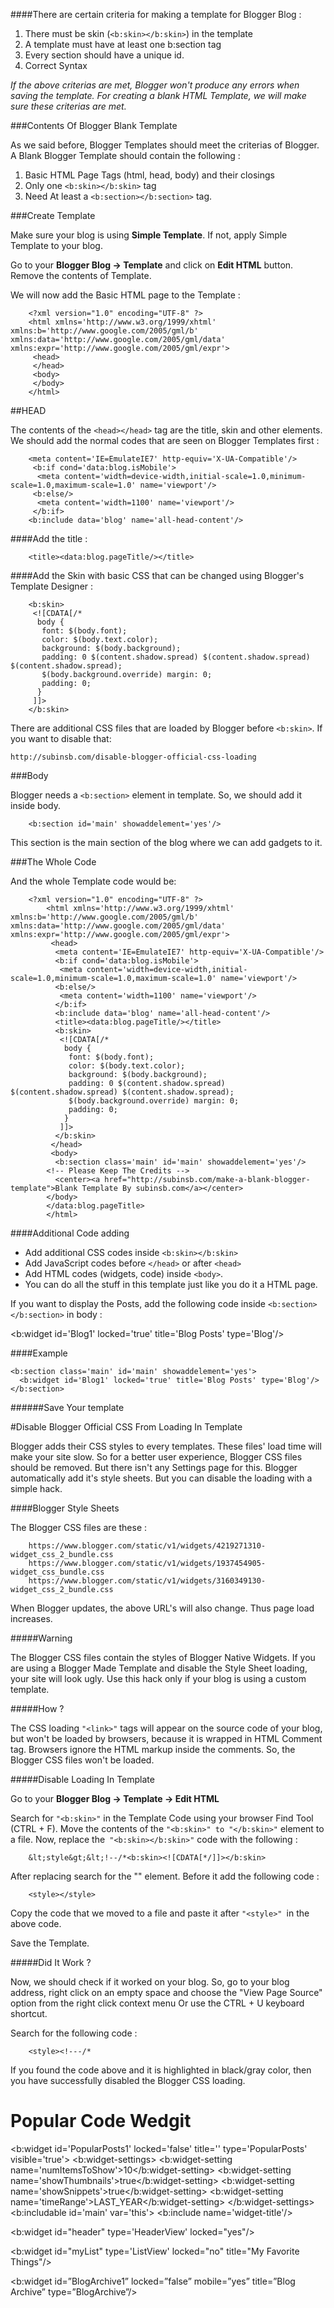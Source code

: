 ####There are certain criteria for making a template for Blogger Blog :

1. There must be skin (```<b:skin></b:skin>```) in the template
2. A template must have at least one b:section tag
3. Every section should have a unique id.
4. Correct Syntax

*If the above criterias are met, Blogger won't produce any errors when saving the template. For creating a blank HTML Template, we will make sure these criterias are met.*

###Contents Of Blogger Blank Template

As we said before, Blogger Templates should meet the criterias of Blogger. A Blank Blogger Template should contain the following :


1. Basic HTML Page Tags (html, head, body) and their closings
2. Only one ```<b:skin></b:skin>``` tag
3. Need At least a ```<b:section></b:section>``` tag.

###Create Template

Make sure your blog is using **Simple Template**. If not, apply Simple Template to your blog.

Go to your **Blogger Blog -> Template** and click on **Edit HTML** button. Remove the contents of Template.

We will now add the Basic HTML page to the Template :

```
    <?xml version="1.0" encoding="UTF-8" ?>
    <html xmlns='http://www.w3.org/1999/xhtml' xmlns:b='http://www.google.com/2005/gml/b' xmlns:data='http://www.google.com/2005/gml/data' xmlns:expr='http://www.google.com/2005/gml/expr'>
     <head>
     </head>
     <body>
     </body>
    </html>
```

##HEAD

The contents of the ```<head></head>``` tag are the title, skin and other elements. We should add the normal codes that are seen on Blogger Templates first :

```
    <meta content='IE=EmulateIE7' http-equiv='X-UA-Compatible'/> 
     <b:if cond='data:blog.isMobile'> 
      <meta content='width=device-width,initial-scale=1.0,minimum-scale=1.0,maximum-scale=1.0' name='viewport'/> 
     <b:else/> 
      <meta content='width=1100' name='viewport'/> 
     </b:if> 
    <b:include data='blog' name='all-head-content'/>
```

####Add the title :

```
    <title><data:blog.pageTitle/></title>
```

####Add the Skin with basic CSS that can be changed using Blogger's Template Designer :

```
    <b:skin>
     <![CDATA[/* 
      body { 
       font: $(body.font); 
       color: $(body.text.color); 
       background: $(body.background); 
       padding: 0 $(content.shadow.spread) $(content.shadow.spread) $(content.shadow.spread); 
       $(body.background.override) margin: 0; 
       padding: 0; 
      }
     ]]>
    </b:skin>
```

There are additional CSS files that are loaded by Blogger before ```<b:skin>```. If you want to disable that:

    http://subinsb.com/disable-blogger-official-css-loading

###Body

Blogger needs a ```<b:section>``` element in template. So, we should add it inside body.

```
    <b:section id='main' showaddelement='yes'/>
```

This section is the main section of the blog where we can add gadgets to it.

###The Whole Code

And the whole Template code would be:

```
    <?xml version="1.0" encoding="UTF-8" ?>
        <html xmlns='http://www.w3.org/1999/xhtml' xmlns:b='http://www.google.com/2005/gml/b' xmlns:data='http://www.google.com/2005/gml/data' xmlns:expr='http://www.google.com/2005/gml/expr'>
         <head>
          <meta content='IE=EmulateIE7' http-equiv='X-UA-Compatible'/> 
          <b:if cond='data:blog.isMobile'> 
           <meta content='width=device-width,initial-scale=1.0,minimum-scale=1.0,maximum-scale=1.0' name='viewport'/> 
          <b:else/> 
           <meta content='width=1100' name='viewport'/> 
          </b:if> 
          <b:include data='blog' name='all-head-content'/>
          <title><data:blog.pageTitle/></title>
          <b:skin>
           <![CDATA[/* 
            body { 
             font: $(body.font); 
             color: $(body.text.color); 
             background: $(body.background); 
             padding: 0 $(content.shadow.spread) $(content.shadow.spread) $(content.shadow.spread); 
             $(body.background.override) margin: 0; 
             padding: 0; 
            }
           ]]>
          </b:skin>
         </head>
         <body>
          <b:section class='main' id='main' showaddelement='yes'/>
        <!-- Please Keep The Credits -->
          <center><a href="http://subinsb.com/make-a-blank-blogger-template">Blank Template By subinsb.com</a></center>
        </body>
        </data:blog.pageTitle>
        </html>
```

####Additional Code adding

* Add additional CSS codes inside ```<b:skin></b:skin>```
* Add JavaScript codes before ```</head>``` or after ```<head>```
* Add HTML codes (widgets, code) inside ```<body>```.
* You can do all the stuff in this template just like you do it a HTML page.

If you want to display the Posts, add the following code inside ```<b:section></b:section>``` in body :

<b:widget id='Blog1' locked='true' title='Blog Posts' type='Blog'/>

####Example

    <b:section class='main' id='main' showaddelement='yes'>
      <b:widget id='Blog1' locked='true' title='Blog Posts' type='Blog'/>
    </b:section>

######Save Your template

#Disable Blogger Official CSS From Loading In Template

Blogger adds their CSS styles to every templates. These files' load time will make your site slow. So for a better user experience, Blogger CSS files should be removed. But there isn't any Settings page for this. Blogger automatically add it's style sheets. But you can disable the loading with a simple hack.

####Blogger Style Sheets

The Blogger CSS files are these :

```
    https://www.blogger.com/static/v1/widgets/4219271310-widget_css_2_bundle.css
    https://www.blogger.com/static/v1/widgets/1937454905-widget_css_bundle.css
    https://www.blogger.com/static/v1/widgets/3160349130-widget_css_2_bundle.css
```

When Blogger updates, the above URL's will also change. Thus page load increases.

#####Warning

The Blogger CSS files contain the styles of Blogger Native Widgets. If you are using a Blogger Made Template and disable the Style Sheet loading, your site will look ugly. Use this hack only if your blog is using a custom template.

#####How ?

The CSS loading ```"<link>"``` tags will appear on the source code of your blog, but won't be loaded by browsers, because it is wrapped in HTML Comment tag. Browsers ignore the HTML markup inside the comments. So, the Blogger CSS files won't be loaded.

#####Disable Loading In Template

Go to your **Blogger Blog -> Template -> Edit HTML**

Search for ```"<b:skin>"``` in the Template Code using your browser Find Tool (CTRL + F). Move the contents of the ```"<b:skin>" to "</b:skin>"``` element to a file. Now, replace the``` "<b:skin></b:skin>"``` code with the following :

```
    &lt;style&gt;&lt;!--/*<b:skin><![CDATA[*/]]></b:skin>
```

After replacing search for the "</head>" element. Before it add the following code :

```
    <style></style>
```

Copy the code that we moved to a file and paste it after ```"<style>" ```in the above code.

Save the Template.

#####Did It Work ?

Now, we should check if it worked on your blog. So, go to your blog address, right click on an empty space and choose the "View Page Source" option from the right click context menu Or use the CTRL + U keyboard shortcut.

Search for the following code :

```
    <style><!---/*
```

If you found the code above and it is highlighted in black/gray color, then you have successfully disabled the Blogger CSS loading.


Popular Code Wedgit
=======================

<b:widget id='PopularPosts1' locked='false' title='' type='PopularPosts' visible='true'>
          <b:widget-settings>
            <b:widget-setting name='numItemsToShow'>10</b:widget-setting>
            <b:widget-setting name='showThumbnails'>true</b:widget-setting>
            <b:widget-setting name='showSnippets'>true</b:widget-setting>
            <b:widget-setting name='timeRange'>LAST_YEAR</b:widget-setting>
          </b:widget-settings>
          <b:includable id='main' var='this'>
  <b:include name='widget-title'/>
  <div class='widget-content'>
    <b:include name='snippetedPosts'/>
  </div>
</b:includable>
        </b:widget>


<b:widget id="header" type='HeaderView' locked="yes"/>

<b:widget id="myList" type='ListView' locked="no" title="My Favorite Things"/>

<b:widget id=”BlogArchive1” locked=”false” mobile=”yes” title=”Blog Archive” type=”BlogArchive”/>



        
